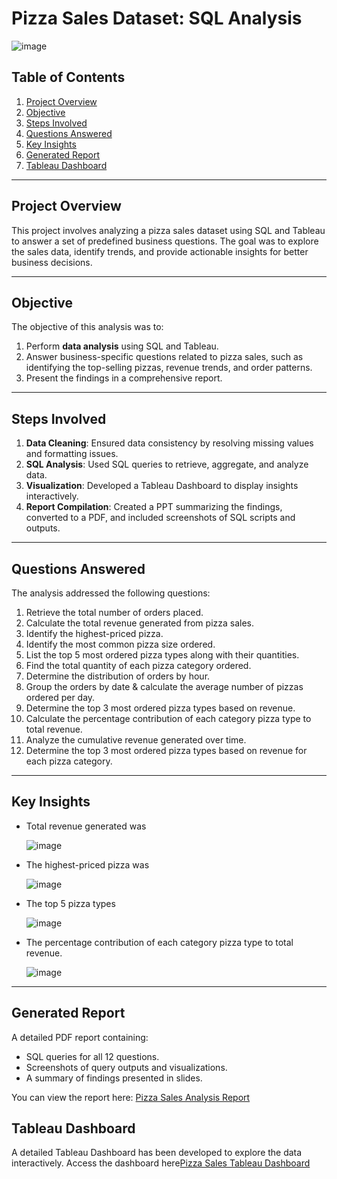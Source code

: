 # Pizza Sales Dataset: SQL Analysis
![image](https://github.com/user-attachments/assets/5120085d-6367-4d2a-a01a-c9f3b782d640)


## Table of Contents
1. [Project Overview](#project-overview)
2. [Objective](#objective)
3. [Steps Involved](#steps-involved)
4. [Questions Answered](#questions-answered)
6. [Key Insights](#key-insights)
7. [Generated Report](#generated-report)
8. [Tableau Dashboard](#tableau-dashboard)


---

## Project Overview
This project involves analyzing a pizza sales dataset using SQL and Tableau to answer a set of predefined business questions. The goal was to explore the sales data, identify trends, and provide actionable insights for better business decisions.

---

## Objective
The objective of this analysis was to:
1. Perform **data analysis** using SQL and Tableau.
2. Answer business-specific questions related to pizza sales, such as identifying the top-selling pizzas, revenue trends, and order patterns.
3. Present the findings in a comprehensive report.

---

## Steps Involved
1. **Data Cleaning**: Ensured data consistency by resolving missing values and formatting issues.
2. **SQL Analysis**: Used SQL queries to retrieve, aggregate, and analyze data.
3. **Visualization**: Developed a Tableau Dashboard to display insights interactively.
4. **Report Compilation**: Created a PPT summarizing the findings, converted to a PDF, and included screenshots of SQL scripts and outputs.

---

## Questions Answered
The analysis addressed the following questions:
1. Retrieve the total number of orders placed.
2. Calculate the total revenue generated from pizza sales.
3. Identify the highest-priced pizza.
4. Identify the most common pizza size ordered.
5. List the top 5 most ordered pizza types along with their quantities.
6. Find the total quantity of each pizza category ordered.
7. Determine the distribution of orders by hour.
8. Group the orders by date & calculate the average number of pizzas ordered per day.
9. Determine the top 3 most ordered pizza types based on revenue.
10. Calculate the percentage contribution of each category pizza type to total revenue.
11. Analyze the cumulative revenue generated over time.
12. Determine the top 3 most ordered pizza types based on revenue for each pizza category.

---

## Key Insights
- Total revenue generated was
  
  ![image](https://github.com/user-attachments/assets/8c278d0d-3100-400d-9393-0028eb89d53d)
- The highest-priced pizza was
  
  ![image](https://github.com/user-attachments/assets/e694ac7e-7e40-4c7c-a265-f569db57846c)
- The top 5 pizza types
  
  ![image](https://github.com/user-attachments/assets/324e626b-9870-4e7a-b09d-0e0c907887cd)
- The percentage contribution of each category pizza type to total revenue.
  
  ![image](https://github.com/user-attachments/assets/9254cefc-b680-4a5d-af20-1a6b2e769374)


---

## Generated Report
A detailed PDF report containing:
- SQL queries for all 12 questions.
- Screenshots of query outputs and visualizations.
- A summary of findings presented in slides.

You can view the report here: [Pizza Sales Analysis Report](report.pdf)

## Tableau Dashboard
A detailed Tableau Dashboard has been developed to explore the data interactively.
Access the dashboard here[Pizza Sales Tableau Dashboard](https://public.tableau.com/app/profile/latha.charuguntla5375/viz/Best_WorstSellerPizza/BestWorstPizzasSeller)

